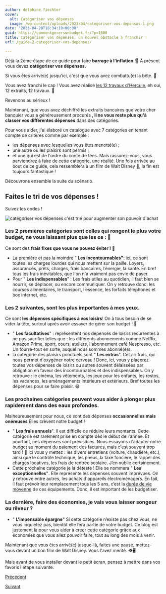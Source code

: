 ```yaml
---
author: delphine.fiechter
cover:
  alt: Catégoriser vos dépenses
  image: /wp-content/uploads/2023/04/categoriser-vos-depenses-1.png
date: "2023-04-28T18:34:10+00:00"
guid: https://commentgerersonbudget.fr/?p=1680
title: Catégoriser vos dépenses, un nouvel obstacle à franchir !
url: /guide-2-categoriser-vos-depenses/

---
```

Déjà la 2ème étape de ce guide pour faire **barrage à l'inflation** !🤩 À présent vous devez **catégoriser vos dépenses.**

Si vous êtes arrivé(e) jusqu'ici, c'est que vous avez combattu(e) la bête. 🦬

Vous avez franchi le cap ! Vous avez réalisé [les 12 travaux d'Hercule](https://www.les-12-travaux-hercule.fr/ " les 12 travaux d'Hercule"), eh oui, 12 extraits, 12 travaux. 🤣

Revenons au sérieux !

Maintenant, que vous avez déchiffré les extraits bancaires que votre cher banquier vous a généreusement procurés **, il ne vous reste plus qu'à classer vos différentes dépenses** dans des catégories.

Pour vous aider, j'ai élaboré un catalogue avec 7 catégories en tenant compte de critères comme par exemple :

- les dépenses avec lesquelles vous êtes menotté(e) ;
- une autre où les plaisirs sont permis ;
- et une qui est de l'ordre du conte de fées. Mais rassurez-vous, vous parviendrez à faire de cette catégorie, une réalité. Une fois arrivée au bout de ce guide, cela ressemblera à un film de Walt Disney 🤩, la fin est toujours fantastique !

Découvrons ensemble la suite du scénario.

## Faites le tri de vos dépenses !

Suivez les codes !

![catégoriser vos dépenses c'est trié pour augmenter son pouvoir d'achat](https://commentgerersonbudget.fr/wp-content/uploads/2023/04/categoriser-vos-depenses-1024x640.png)

### Les 2 premières catégories sont celles qui rongent le plus votre budget, ne vous laissant plus que les os : 🦴

Ce sont des **frais fixes que vous ne pouvez éviter !** 🥴

- La première et pas la moindre " **Les incontournables"**: ici, ce sont toutes les charges lourdes qui nous mettent sur la paille. Loyers, assurances, prêts, charges, frais bancaires, l’énergie, la santé. En bref tous les frais inévitables, que l'on n'a vraiment pas envie de payer.
- Pour " **Les indispensables**" : Les frais utiles au quotidien, il faut bien se nourrir, se déplacer, ou encore communiquer. On y retrouve donc: les courses alimentaires, le transport, l’essence, les forfaits téléphones et box internet, etc.

### Les 2 suivantes, sont les plus importantes à mes yeux.

Ce sont **les dépenses spécifiques à vos loisirs**! On à tous besoin de se vider la tête, surtout après avoir essayer de gérer son budget ! 🤣

- " **Les facultatives**" : représentent nos dépenses de loisirs récurrentes à ne pas sacrifier telles que : les différents abonnements comme Netflix, Amazon Prime, sport, cours, ateliers, l'abonnement café Nespresso, etc. Un fourre-tout en sorte, auquel nous sommes abonné(e)s.
- la catégorie des plaisirs ponctuels sont " **Les extras**". Cet air frais, qui nous permet d'oxygéner notre cerveau ! Donc, ici, vous y placerez toutes vos dépenses de loisirs ou autres souvent délaissées par obligation en faveur des incontournables et des indispensables. On y retrouve : le cinéma, les vêtements, les jeux pour les enfants, les restos, les vacances, les aménagements intérieurs et extérieurs. Bref toutes les dépenses pour se faire plaisir. 😁

### Les prochaines catégories peuvent vous aider à plonger plus rapidement dans des eaux profondes.

Malheureusement pour nous, ce sont des dépenses **occasionnelles mais onéreuses** Elles crèvent notre budget !

- " **Les frais annuels**". Il est difficile de réduire leurs montants. Cette catégorie est rarement prise en compte dès le début de l'année. Et pourtant, ces dépenses sont prévisibles. Nous essayons d'adapter notre budget au moment du paiement des factures, mais c'est souvent trop tard ! 🥵 Ici vous y mettez : les divers entretiens (voiture, chaudière, etc.), ainsi que le contrôle technique, les pneus, la taxe foncière, le rappel des charges locatives, les frais de rentrée scolaire. J’en oublie certainement.
- Cette prochaine catégorie je la déteste ! Elle se nommera " **Les exceptionnelles"**. Elle représente les dépenses souvent imprévues. On y retrouve entre autres, les achats d'appareils électroménagers. En fait, il faut prévoir leur remplacement tous les 5 ans, c’est la [durée de vie moyenne](https://www.quechoisir.org/dossier-obsolescence-programmee-t2595/ "durée de vie moyenne") de ces équipements. Donc, il est important de les budgétiser.

### La dernière, faire des économies, je vais vous laisser songeur ou rêveur ?

- " **L'impensable épargne"** Si cette catégorie n’existe pas chez vous, ne vous inquiétez pas, bientôt elle fera partie de votre budget. Ce blog est justement là pour vous aider à créer cette catégorie grâce aux économies que vous allez pouvoir faire, tout au long des mois à venir.

Maintenant que vous êtes arrivé(e) jusque-là, faites une pause, mettez-vous devant un bon film de Walt Disney. Vous l'avez mérité. 👁️🖥️

Mais avant de vous installer devant le petit écran, pensez à mettre dans vos favoris l'étape suivante.

[Précédent](https://commentgerersonbudget.fr/guide-1-explorer-vos-depenses/ "")

[Suivant](https://commentgerersonbudget.fr/guide-3-analyser-vos-depenses/ "3- Analysez vos dépenses ! la victoire au bout des doigts !")

